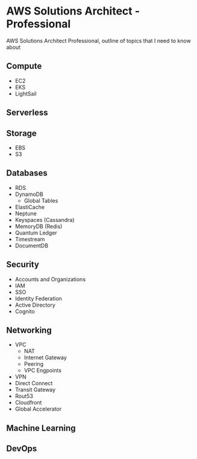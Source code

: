 # AWS Solutions Architect - Professional
AWS Solutions Architect Professional, outline of topics that I need to know about

## Compute
- EC2
- EKS
- LightSail

## Serverless

## Storage
- EBS
- S3

## Databases
- RDS
- DynamoDB
  - Global Tables
- ElastiCache
- Neptune
- Keyspaces (Cassandra)
- MemoryDB (Redis)
- Quantum Ledger
- Timestream
- DocumentDB

## Security
- Accounts and Organizations
- IAM
- SSO
- Identity Federation
- Active Directory
- Cognito

## Networking
- VPC
  - NAT
  - Internet Gateway
  - Peering
  - VPC Engpoints
- VPN
- Direct Connect
- Transit Gateway
- Rout53
- Cloudfront
- Global Accelerator

## Machine Learning

## DevOps
